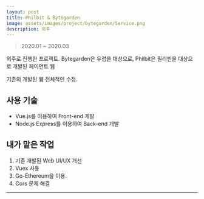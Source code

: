 ```yaml
---
layout: post
title: Philbit & Bytegarden
image: assets/images/project/bytegarden/Service.png
description: 외주
---
```

> 2020.01 ~ 2020.03

외주로 진행한 프로젝트. Bytegarden은 유럽을 대상으로, Philbit은 필리핀을 대상으로 개발된 페이먼트 웹

기존의 개발된 웹 전체적인 수정.

## 사용 기술
- Vue.js를 이용하여 Front-end 개발
- Node.js Express를 이용하여 Back-end 개발

## 내가 맡은 작업
1. 기존 개발된 Web UI/UX 개선
2. Vuex 사용
3. Go-Ethereum을 이용.
4. Cors 문제 해결

---
